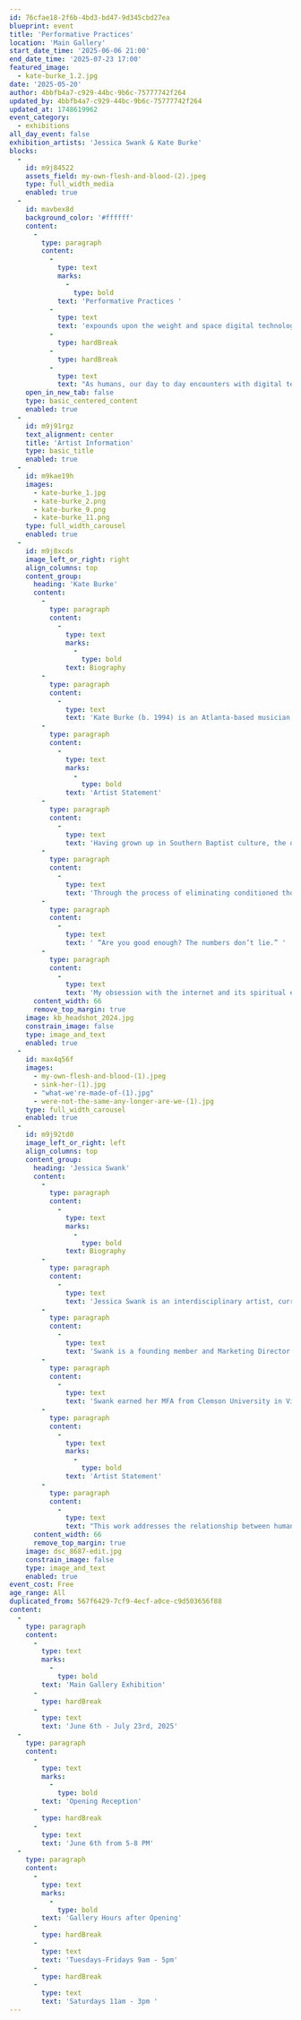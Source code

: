 ```yaml
---
id: 76cfae18-2f6b-4bd3-bd47-9d345cbd27ea
blueprint: event
title: 'Performative Practices'
location: 'Main Gallery'
start_date_time: '2025-06-06 21:00'
end_date_time: '2025-07-23 17:00'
featured_image:
  - kate-burke_1.2.jpg
date: '2025-05-20'
author: 4bbfb4a7-c929-44bc-9b6c-75777742f264
updated_by: 4bbfb4a7-c929-44bc-9b6c-75777742f264
updated_at: 1748619962
event_category:
  - exhibitions
all_day_event: false
exhibition_artists: 'Jessica Swank & Kate Burke'
blocks:
  -
    id: m9j84522
    assets_field: my-own-flesh-and-blood-(2).jpeg
    type: full_width_media
    enabled: true
  -
    id: mavbex8d
    background_color: '#ffffff'
    content:
      -
        type: paragraph
        content:
          -
            type: text
            marks:
              -
                type: bold
            text: 'Performative Practices '
          -
            type: text
            text: 'expounds upon the weight and space digital technology holds within our lives. Artists Kate Burke and Jessica Swank enter into a dialogue that examines what it means to encounter digital technology so intimately and consistently, using labor as a mechanism to reiterate our interactions with it.'
          -
            type: hardBreak
          -
            type: hardBreak
          -
            type: text
            text: "As humans, our day to day encounters with digital technology prove to be both intimate and redundant. The ways in which we respond and interact with technology are often ritualistic, hypnotic and yet tedious. Repetitive thoughts, the collecting of physical detritus, and the pain associated with severing (or mending) the physical self, are all private, intimate labors. Today, these inherently intimate and human labors are recontextualized through technology and machinery: they are given a public platform, and the formerly private work of being human is now on full, technological display. Are these actions meditative or addictive? At this point, humans and machines no longer exist at opposite poles. They reside on a spectrum, with much overlap between them. How do we understand our human selves in this new, non-human context? The tedious labor employed in the creation of many of these pieces not only mimics the ways in which we interact with technology, but also exist as a form of reclamation over what it means to be human and the intimate losses of ourselves from the tedious and relentless experience of technology and the machine.\_"
    open_in_new_tab: false
    type: basic_centered_content
    enabled: true
  -
    id: m9j91rgz
    text_alignment: center
    title: 'Artist Information'
    type: basic_title
    enabled: true
  -
    id: m9kae19h
    images:
      - kate-burke_1.jpg
      - kate-burke_2.png
      - kate-burke_9.png
      - kate-burke_11.png
    type: full_width_carousel
    enabled: true
  -
    id: m9j8xcds
    image_left_or_right: right
    align_columns: top
    content_group:
      heading: 'Kate Burke'
      content:
        -
          type: paragraph
          content:
            -
              type: text
              marks:
                -
                  type: bold
              text: Biography
        -
          type: paragraph
          content:
            -
              type: text
              text: 'Kate Burke (b. 1994) is an Atlanta-based musician, artist, and performer. After receiving her BFA in Fabric Design in 2016 with honors from the University of Georgia, she moved to Atlanta in 2017 and shortly thereafter immersed herself within the Atlanta art community. Her solo career has developed steadily since moving to Atlanta, with solo and group showings throughout the United States in spaces such as the Museum of Contemporary Art of Georgia, the Atlanta Contemporary, Hartsfield Jackson International Airport, Lyndon House Art Center, the Dalton Gallery at Agnes Scott, Tiger Strikes Asteroid Greenville, Free Market Gallery, ATHICA,  whitespec, Art Fields, Waiting Room Art, and Mint Atlanta. Kate has received distinguished awards such as the ArtFields Category Award for textiles in 2019, and has a growing list of fellowships including being a two-time Hambidge Center fellow, a former member of the Atlanta Contemporary Studio Artists, a resident at Long Meadow Artist Residency, and a Leap Year Artist with MINT in Atlanta, GA. Kate is currently a part of the Creatives Project Residency in Atlanta, GA through 2025. '
        -
          type: paragraph
          content:
            -
              type: text
              marks:
                -
                  type: bold
              text: 'Artist Statement'
        -
          type: paragraph
          content:
            -
              type: text
              text: 'Having grown up in Southern Baptist culture, the questions of control, sin, and self-acceptance recurred as themes throughout my development. What was truly “holy”? What did it mean when you saw Southern hospitality swapped for power and oppression? These metaphysical questions ultimately led me away from Christianity into a deeper desire to understand spirituality through the lens of human evolution: what emphasis did environment and cultural context have on my emotional, mental, and spiritual disposition? Why were so many people who called themselves Christians devout but deeply unhappy? Why was I so deeply unhappy? '
        -
          type: paragraph
          content:
            -
              type: text
              text: 'Through the process of eliminating conditioned thought patterns, I recognized a new problem. What was I going to put in their place? As I began to exorcise the God-void, I was greeted with a new suitor: The Internet and All Its Reverberating Thoughts. Thoughts that relentlessly and seamlessly read my mail out loud to me everyday, always. An endless mirror: '
        -
          type: paragraph
          content:
            -
              type: text
              text: ' “Are you good enough? The numbers don’t lie.” '
        -
          type: paragraph
          content:
            -
              type: text
              text: 'My obsession with the internet and its spiritual effect on humans ultimately led me to discover the concept of “Metaphysical poetry:” a genre of poetry that muses philosophical concepts through intense and dissonant imagery, complex metaphors, and perhaps even whimsical or contradictory language to pontificate about the human experience. With the social sphere of the internet being shepherded by the company “Meta” and my bend towards craft to make my ideas “physical”--I use the traditional, intimate, and intentional technologies of the human experience (textiles and ceramics) to dissect my philosophical discussions about the fleeting yet pervasive effects of cellular devices and other ethereal digital platforms on Homo Sapiens. Does our time on the Internet provide a mental framework that mirrors the magnitude of effects that an intense religious upbringing can have on a person? How easy is it for me to fall into that framework, and how do I wiggle away if I want out? By switching from ethereal textile works to heavy ceramic mosaics, I can empathetically force the viewers into bodily responding to the weight, heaviness, or intangible nature of a spiritual or philosophical idea, paving way for a greater connection with our felt sense and ability to critically tap into a side of ourselves that is often shut away in today’s society.'
      content_width: 66
      remove_top_margin: true
    image: kb_headshot_2024.jpg
    constrain_image: false
    type: image_and_text
    enabled: true
  -
    id: max4q56f
    images:
      - my-own-flesh-and-blood-(1).jpeg
      - sink-her-(1).jpg
      - "what-we're-made-of-(1).jpg"
      - were-not-the-same-any-longer-are-we-(1).jpg
    type: full_width_carousel
    enabled: true
  -
    id: m9j92td0
    image_left_or_right: left
    align_columns: top
    content_group:
      heading: 'Jessica Swank'
      content:
        -
          type: paragraph
          content:
            -
              type: text
              marks:
                -
                  type: bold
              text: Biography
        -
          type: paragraph
          content:
            -
              type: text
              text: 'Jessica Swank is an interdisciplinary artist, currently based in Greenville, SC. Her work has been exhibited both nationally and internationally, at galleries such as Millepiani in Rome, Italy, Plexus Projects in Brooklyn, NY, and the Czong Institute for Contemporary Art (CICA) in Gimpo, South Korea. She has been recognized by Musée Magazine’s “Woman Crush Wednesday,” Fraction Magazine, and Porridge Magazine.'
        -
          type: paragraph
          content:
            -
              type: text
              text: 'Swank is a founding member and Marketing Director of Zero Space Collective, a contemporary artist collective with a network across the Eastern US. Zero Space strives to make space for underrepresented artists and serve as an equitable and accessible resource. Since it’s founding in 2020, Swank has assisted in developing the collective as well as curating and organizing exhibitions and digital promotions for artists.'
        -
          type: paragraph
          content:
            -
              type: text
              text: 'Swank earned her MFA from Clemson University in Visual Arts and BA from Anderson University. An artist and educator, Swank has taught and led numerous classes, workshops and panel discussions across the Southeast. She has gained funding for her work from a number of local institutions, including the South Carolina Arts Commission. Swank is currently an Assistant Professor of Art and Gallery Coordinator at the South Carolina School of the Arts at Anderson University.'
        -
          type: paragraph
          content:
            -
              type: text
              marks:
                -
                  type: bold
              text: 'Artist Statement'
        -
          type: paragraph
          content:
            -
              type: text
              text: "This work addresses the relationship between humans and digital technology from a personal perspective. Intersections of organic and synthetic materials function as a metaphor for the blurred boundaries between humans and machines. By utilizing various methods of self-extension, fragmentation, and recontextualization, I attempt to depict the merging of these entities. Many of the pieces include remnants of myself or those close to me, abject traces of our own existence. Flesh-like membranes represent extensions of myself and use my own skin tone as a form of self-portraiture. Combined with both natural and manufactured objects, I view these works as relatives to the cyborg. Technology allows for the duplication and extension of the self, and simultaneously aids us in the subversion of labor for the sake of convenience. In response, I've created works in which the materials and structures that are present may feel familiar, yet entirely separate from the human form. When examined closely, the systems between the technological and biological world are not so different. It is easy to blur the lines between them when the digital world is carefully modeled to mimic that with which we are familiar. In documenting the interplay between material, gesture, and my own fragmented body, these works construct a narrative of interdependence, tension, disembodiment, and inseparability."
      content_width: 66
      remove_top_margin: true
    image: dsc_8687-edit.jpg
    constrain_image: false
    type: image_and_text
    enabled: true
event_cost: Free
age_range: All
duplicated_from: 567f6429-7cf9-4ecf-a0ce-c9d503656f88
content:
  -
    type: paragraph
    content:
      -
        type: text
        marks:
          -
            type: bold
        text: 'Main Gallery Exhibition'
      -
        type: hardBreak
      -
        type: text
        text: 'June 6th - July 23rd, 2025'
  -
    type: paragraph
    content:
      -
        type: text
        marks:
          -
            type: bold
        text: 'Opening Reception'
      -
        type: hardBreak
      -
        type: text
        text: 'June 6th from 5-8 PM'
  -
    type: paragraph
    content:
      -
        type: text
        marks:
          -
            type: bold
        text: 'Gallery Hours after Opening'
      -
        type: hardBreak
      -
        type: text
        text: 'Tuesdays-Fridays 9am - 5pm'
      -
        type: hardBreak
      -
        type: text
        text: 'Saturdays 11am - 3pm '
---
```

